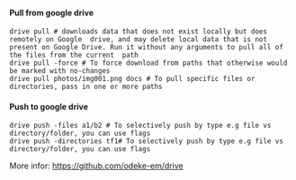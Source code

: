 
#### Pull from google drive
```commandline
drive pull # downloads data that does not exist locally but does remotely on Google  drive, and may delete local data that is not present on Google Drive. Run it without any arguments to pull all of the files from the current  path
drive pull -force # To force download from paths that otherwise would be marked with no-changes
drive pull photos/img001.png docs # To pull specific files or directories, pass in one or more paths
```

#### Push to google drive
```commandline
drive push -files a1/b2 # To selectively push by type e.g file vs directory/folder, you can use flags
drive push -directories tf1# To selectively push by type e.g file vs directory/folder, you can use flags
```

More infor: https://github.com/odeke-em/drive

